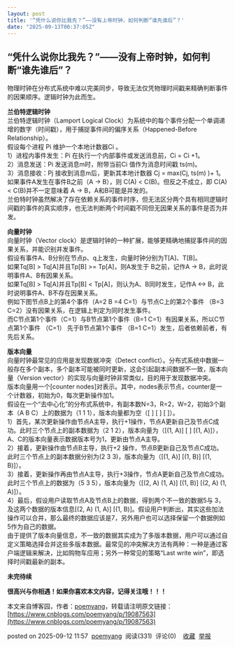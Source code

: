 ```yaml
---
layout: post
title: '“凭什么说你比我先？”——没有上帝时钟，如何判断“谁先谁后”？'
date: "2025-09-13T00:37:05Z"
---
```

“凭什么说你比我先？”——没有上帝时钟，如何判断“谁先谁后”？
-------------------------------

物理时钟在分布式系统中难以完美同步，导致无法仅凭物理时间戳来精确判断事件的因果顺序。逻辑时钟为此而生。

**兰伯特逻辑时钟**  
兰伯特逻辑时钟（Lamport Logical Clock）为系统中的每个事件分配一个单调递增的数字（时间戳），用于捕捉事件间的偏序关系（Happened-Before Relationship）。  
假设每个进程 Pi 维护一个本地计数器Ci 。  
1）进程内事件发生：Pi 在执行一个内部事件或发送消息前，Ci = Ci +1。  
2）消息发送：Pi 发送消息m时，附带当前Ci 值作为消息时间戳 ts(m)。  
3）消息接收：Pj 接收到消息m后，更新其本地计数器 Cj = max(Cj, ts(m) )+ 1。  
如果事件A发生在事件B之前（A -> B），则 C(A) < C(B)。但反之不成立，即 C(A) < C(B)并不一定意味着 A -> B，A和B可能是并发的。  
兰伯特时钟虽然解决了存在依赖关系的事件时序，但无法区分两个具有相同逻辑时间戳的事件的真实顺序，也无法判断两个时间戳不同但无因果关系的事件是否为并发。

**向量时钟**  
向量时钟（Vector clock）是逻辑时钟的一种扩展，能够更精确地捕捉事件间的因果关系，并能识别并发事件。  
假设有事件A、B分别在节点p、q上发生，向量时钟分别为T\[A\]、T\[B\]。  
如果Tq\[B\] > Tq\[A\]并且Tp\[B\] >= Tp\[A\]，则A发生于 B之前，记作A -> B，此时说明事件A、B有因果关系。  
如果Tq\[B\] > Tq\[A\]并且Tp\[B\] < Tp\[A\]，则认为A、B同时发生，记作A <-> B，此时说明事件A、B不存在因果关系。  
例如下图节点B上的第4个事件（A=2 B =4 C=1）与节点C上的第2个事件 （B=3 C=2）没有因果关系，在逻辑上判定为同时发生事件。  
而C节点第1个事件（C=1）与B节点第1个事件（B=1 C=1）有因果关系，所以C节点第1个事件 （C=1） 先于B节点第1个事件 （B=1 C=1）发生，后者依赖前者，有先后关系。  

**版本向量**  
向量时钟最常见的应用是发现数据冲突（Detect conflict）。分布式系统中数据一般存在多个副本，多个副本可能被同时更新，这会引起副本间数据不一致，版本向量（Version vector）的实现与向量时钟非常类似，目的用于发现数据冲突。  
版本向量用一个\[counter nodes\]对表示。其中，nodes表示节点，counter是一个计数器，初始为0，每次更新操作加1。  
假设在一个“去中心化”的分布式系统中，有副本数N=3，R=2，W=2，初始3个副本（A B C）上的数据为（1 1 1），版本向量都为空（\[ \] \[ \] \[ \]）。  
1）首先，某次更新操作由节点A主导，执行+1操作，节点A更新自己及节点C成功。此时三个节点上的副本数据为（2 1 2），版本向量为（\[(1, A)\] \[ \] \[(1, A)\]），A、C的版本向量表示数据版本号为1，更新由节点A主导。  
2）接着，更新操作由节点B主导，执行+2 操作，节点B更新自己及节点C成功。此时三个节点上的副本数据分别为(2 3 3)，版本向量为（\[(1, A)\] \[(1, B)\] \[(1, B)\]）。  
3）接着，更新操作再由节点A主导，执行+3操作，节点A更新自己及节点C成功。此时三个节点上的数据为（5 3 5），版本向量为（\[(2, A) (1, A)\] \[(1, B)\] \[(2, A) (1, A)\]）。  
4）最后，假设用户读取节点A及节点B上的数据，得到两个不一致的数据5与 3，及这两个数据的版本信息\[(2, A) (1, A)\] \[(1, B)\]。假设用户判断出，其实这些加法操作可以合并，那么最终的数据应该是7，另外用户也可以选择保留一个数据例如5作为自己的数据。  
由于提供了版本向量信息，不一致的数据其实成为了多版本数据，用户可以通过自定义策略选择合并这些多版本数据。最常见的冲突解决方法有两种：一种是通过客户端逻辑来解决，比如购物车应用；另外一种常见的策略“Last write win”，即选择时间戳最新的副本。

**未完待续**

**很高兴与你相遇！如果你喜欢本文内容，记得关注哦！！！**

本文来自博客园，作者：[poemyang](https://www.cnblogs.com/poemyang/)，转载请注明原文链接：[https://www.cnblogs.com/poemyang/p/19087563](https://www.cnblogs.com/poemyang/p/19087563)

posted on 2025-09-12 11:57  [poemyang](https://www.cnblogs.com/poemyang)  阅读(331)  评论(0)    [收藏](javascript:void\(0\))  [举报](javascript:void\(0\))